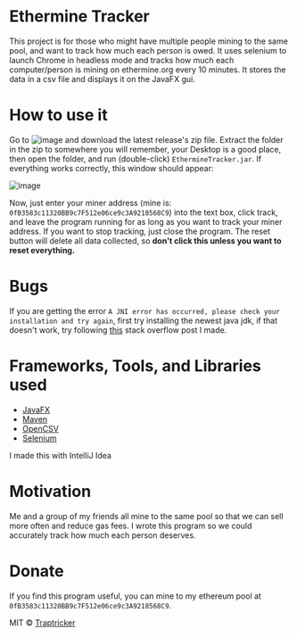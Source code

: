 # Ethermine Tracker
This project is for those who might have multiple people mining to the same pool, and want to track how much each person is owed. It uses selenium to launch Chrome in headless mode and tracks how much each computer/person is mining on ethermine.org every 10 minutes. It stores the data in a csv file and displays it on the JavaFX gui.

# How to use it
Go to ![image](https://user-images.githubusercontent.com/85963782/147962766-318f4ead-ee04-4162-8e8f-1bb309a403cb.png) and download the latest release's zip file. Extract the folder in the zip to somewhere you will remember, your Desktop is a good place, then open the folder, and run (double-click) `EthermineTracker.jar`. If everything works correctly, this window should appear: 

![image](https://user-images.githubusercontent.com/85963782/147963971-4c25348b-80d6-478a-9a6f-750bbcdce1a4.png)

Now, just enter your miner address (mine is: `0fB3583c11320BB9c7F512e06ce9c3A9218568C9`) into the text box, click track, and leave the program running for as long as you want to track your miner address. If you want to stop tracking, just close the program. The reset button will delete all data collected, so **don't click this unless you want to reset everything.**


# Bugs
If you are getting the error `A JNI error has occurred, please check your installation and try again`, first try installing the newest java jdk, if that doesn't work, try following [this](https://stackoverflow.com/questions/70560742/i-made-a-jar-file-and-when-my-friend-tries-to-open-it-they-get-the-error-a-jni) stack overflow post I made.

# Frameworks, Tools, and Libraries used
- [JavaFX](https://openjfx.io/)
- [Maven](https://maven.apache.org/)
- [OpenCSV](http://opencsv.sourceforge.net/)
- [Selenium](https://www.selenium.dev/documentation/)

I made this with IntelliJ Idea

# Motivation
Me and a group of my friends all mine to the same pool so that we can sell more often and reduce gas fees. I wrote this program so we could accurately track how much each person deserves.

# Donate
If you find this program useful, you can mine to my ethereum pool at `0fB3583c11320BB9c7F512e06ce9c3A9218568C9`.

MIT © [Traptricker](https://github.com/Traptricker)
